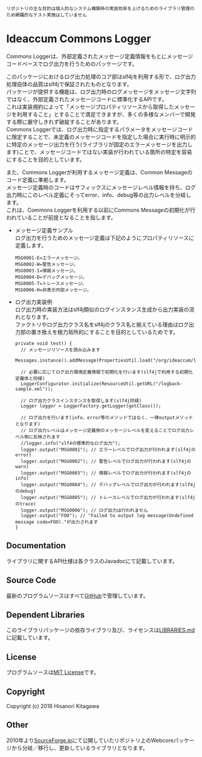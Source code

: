 `リポジトリの主な目的は個人的なシステム構築時の実装効率を上げるためのライブラリ管理のため網羅的なテスト実施はしていません`

# Ideaccum Commons Logger
Commons Loggerは、外部定義されたメッセージ定義情報をもとにメッセージコードベースでログ出力を行うためのパッケージです。  

このパッケージにおけるログ出力処理のコア部はslf4jを利用する形で、ログ出力処理自体の品質はslf4jで保証されたものとなります。  
パッケージが提供する機能は、ログ出力時のログメッセージをメッセージ文字列ではなく、外部定義されたメッセージコードに標準化するAPIです。  
これは実装規約によって「メッセージプロパティリソースから取得したメッセージを利用すること」とすることで満足できますが、多くの多様なメンバーで開発する際に厳守しきれず破綻することがあります。  
Commons Loggerでは、ログ出力時に指定するパラメータをメッセージコードに限定することで、未定義のメッセージコードを指定した場合に実行時に明示的に特定のメッセージ出力を行う(ライブラリが固定のエラーメッセージを出力します)ことで、メッセージコードではない実装が行われている箇所の特定を容易にすることを目的としています。  

また、Commons Loggerが利用するメッセージ定義は、Common Messageのコード定義に準拠します。  
メッセージ定義時のコードはサフィックスにメッセージレベル情報を持ち、ログ出力時にこのレベル定義にそってerror、info、debug等の出力レベルを分岐します。  
これは、Commons Loggerを利用する以前にCommons Messageの初期化が行われていることが前提となることを指します。  

- メッセージ定義サンプル  
  ログ出力を行うためのメッセージ定義は下記のようにプロパティリソースに定義します。  

      MSG0001-E=エラーメッセージ。
      MSG0002-W=警告メッセージ。
      MSG0003-I=情報メッセージ。
      MSG0004-D=デバッグメッセージ。
      MSG0005-T=トレースメッセージ。
      MSG0006-H=非表示内部メッセージ。

- ログ出力実装例  
  ログ出力時の実装方法はslf4j類似のログインスタンス生成から出力実装の流れとなります。  
  ファクトリやログ出力クラス名をslf4jのクラス名と揃えている理由はログ出力部の置き換えを極力局所的にすることを目的としているためです。  

      private void test() {
        // メッセージリソースを読み込みます
        Messages.instance().addMessage(PropertiesUtil.load("/org/ideaccum/libs/commons/logger/test/TestLogger.properties"));

        // 必要に応じてログ出力環境定義情報で初期化を行います(slf4jで利用する初期化定義体と同様)
        LoggerConfigurator.initialize(ResourceUtil.getURL("/logback-sample.xml"));

        // ログ出力クラスインスタンスを取得します(slf4j同様)
        Logger logger = LoggerFactory.getLogger(getClass());

        // ログ出力を行います(info、error等のメソッドではなく、一律outputメソッドとなります)
        // ログ出力レベルはメッセージ定義側のメッセージレベルを変えることでログ出力レベル側に反映されます
        //logger.info("slf4の標準的なログ出力");
        logger.output("MSG0001"); // エラーレベルでログ出力が行われます(slf4jのerror)
        logger.output("MSG0002"); // 警告レベルでログ出力が行われます(slf4jのwarn)
        logger.output("MSG0003"); // 情報レベルでログ出力が行われます(slf4jのinfo)
        logger.output("MSG0004"); // デバッグレベルでログ出力が行われます(slf4jのdebug)
        logger.output("MSG0005"); // トレースレベルでログ出力が行われます(slf4jのtrace)
        logger.output("MSG0006"); // ログ出力は行われません
        logger.output("FOO"); // "Failed to output log message(Undefined message code=FOO)."が出力されます
      }

## Documentation
ライブラリに関するAPI仕様は各クラスのJavadocにて記載しています。  

## Source Code
最新のプログラムソースはすべて[GitHub](https://github.com/ideaccum/org.ideaccum.libs.commons.logger)で管理しています。  

## Dependent Libraries
このライブラリパッケージの依存ライブラリ及び、ライセンスは[LIBRARIES.md](https://github.com/ideaccum/org.ideaccum.libs.commons.logger/blob/master/LIBRARIES.md)に記載しています。  

## License
プログラムソースは[MIT License](https://github.com/ideaccum/org.ideaccum.libs.commons.logger/blob/master/LICENSE.md)です。  

## Copyright
Copyright (c) 2018 Hisanori Kitagawa  

## Other
2010年より[SourceForge.jp](https://osdn.net/projects/phosphoresce/)にて公開していたリポジトリ上のWebcoreパッケージから分岐／移行し、更新しているライブラリとなります。  

